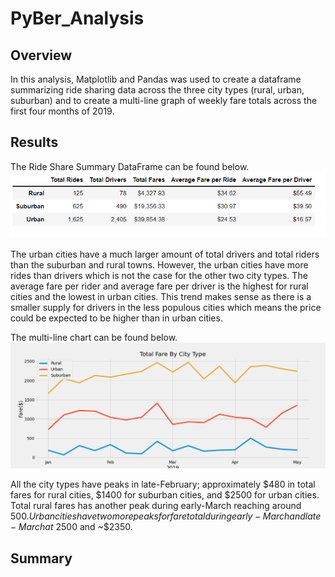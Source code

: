 # PyBer_Analysis
## Overview 
In this analysis, Matplotlib and Pandas was used to create a dataframe summarizing ride sharing data across the three city types (rural, urban, suburban) and to create a  multi-line graph of weekly fare totals across the first four months of 2019.

## Results
The Ride Share Summary DataFrame can be found below. 
![Ride Share Data Frame](https://github.com/dkristek/PyBer_Analysis/blob/main/analysis/pyber_summary.png)

The urban cities have a much larger amount of total drivers and total riders than the suburban and rural towns. However, the urban cities have more rides than drivers which is not the case for the other two city types. The average fare per rider and average fare per driver is the highest for rural cities and the lowest in urban cities. This trend makes sense as there is a smaller supply for drivers in the less populous cities which means the price could be expected to be higher than in urban cities. 


The multi-line chart can be found below.
![Multi Line Plot](https://github.com/dkristek/PyBer_Analysis/blob/main/analysis/PyBer_fare_summary.png)

All the city types have peaks in late-February; approximately $480 in total fares for rural cities, $1400 for suburban cities, and $2500 for urban cities. Total rural fares has another peak during early-March reaching around $500. Urban cities have two more peaks for fare total during early-March and late-March at ~$2500 and ~$2350. 

## Summary
